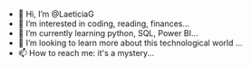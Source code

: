 - 👋 Hi, I’m @LaeticiaG
- 👀 I’m interested in coding, reading, finances...
- 🌱 I’m currently learning python, SQL, Power BI...
- 💞️ I’m looking to learn more about this technological world ...
- 📫 How to reach me: it's a mystery...

<!---
LaeticiaG/LaeticiaG is a ✨ special ✨ repository because its `README.md` (this file) appears on your GitHub profile.
You can click the Preview link to take a look at your changes.
--->
